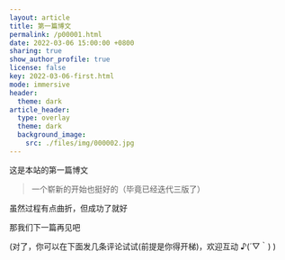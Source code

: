 ```yaml
---
layout: article
title: 第一篇博文
permalink: /p00001.html
date: 2022-03-06 15:00:00 +0800
sharing: true
show_author_profile: true
license: false
key: 2022-03-06-first.html
mode: immersive
header:
  theme: dark
article_header:
  type: overlay
  theme: dark
  background_image:
    src: ./files/img/000002.jpg
---
```


这是本站的第一篇博文<!--more-->

> 一个崭新的开始也挺好的（毕竟已经迭代三版了）

虽然过程有点曲折，但成功了就好

那我们下一篇再见吧

(对了，你可以在下面发几条评论试试(前提是你得开梯)，欢迎互动 ♪(´▽｀) )

